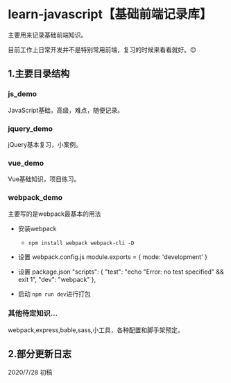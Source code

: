 # learn-javascript【基础前端记录库】

主要用来记录基础前端知识。

目前工作上日常开发并不是特别常用前端，复习的时候来看看就好。😊

## 1.主要目录结构

### js_demo

JavaScript基础，高级，难点，随便记录。

### jquery_demo

jQuery基本复习，小案例。

### vue_demo

Vue基础知识，项目练习。

### webpack_demo

主要写的是webpack最基本的用法

- 安装webpack
  - `npm install webpack webpack-cli -D`
- 设置 webpack.config.js
    module.exports = {
    mode: 'development'
    }

- 设置 package.json
"scripts": {
    "test": "echo \"Error: no test specified\" && exit 1",
    "dev": "webpack"
  },

- 启动 `npm run dev`进行打包

### 其他待定知识...

webpack,express,bable,sass,小工具，各种配置和脚手架预定。

## 2.部分更新日志

2020/7/28 初稿